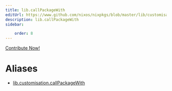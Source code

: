 ```yaml
---
title: lib.callPackageWith
editUrl: https://www.github.com/nixos/nixpkgs/blob/master/lib/customisation.nix#L125C21
description: lib.callPackageWith
sidebar:

    order: 8
---
```


<a href="https://www.github.com/nixos/nixpkgs/blob/master/lib/customisation.nix#L125C21">Contribute Now!</a>


# Aliases

- [lib.customisation.callPackageWith](reference/lib/customisation/lib-customisation-callPackageWith)


